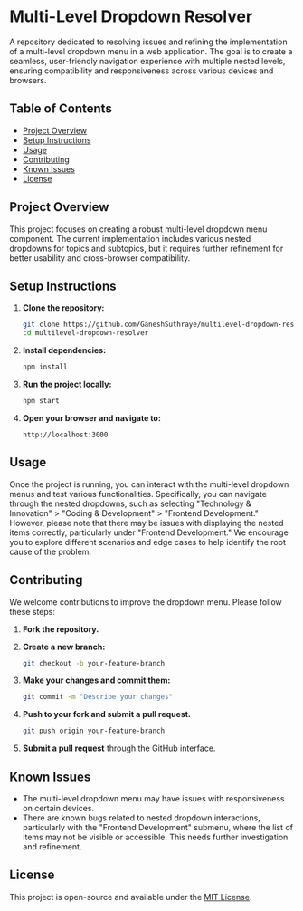 # Multi-Level Dropdown Resolver

A repository dedicated to resolving issues and refining the implementation of a multi-level dropdown menu in a web application. The goal is to create a seamless, user-friendly navigation experience with multiple nested levels, ensuring compatibility and responsiveness across various devices and browsers.

## Table of Contents

- [Project Overview](#project-overview)
- [Setup Instructions](#setup-instructions)
- [Usage](#usage)
- [Contributing](#contributing)
- [Known Issues](#known-issues)
- [License](#license)

## Project Overview

This project focuses on creating a robust multi-level dropdown menu component. The current implementation includes various nested dropdowns for topics and subtopics, but it requires further refinement for better usability and cross-browser compatibility.

## Setup Instructions

1. **Clone the repository:**

   ```bash
   git clone https://github.com/GaneshSuthraye/multilevel-dropdown-resolver.git
   cd multilevel-dropdown-resolver
   ```

2. **Install dependencies:**

   ```bash
   npm install
   ```

3. **Run the project locally:**

   ```bash
   npm start
   ```

4. **Open your browser and navigate to:**

   ```
   http://localhost:3000
   ```

## Usage

Once the project is running, you can interact with the multi-level dropdown menus and test various functionalities. Specifically, you can navigate through the nested dropdowns, such as selecting "Technology & Innovation" > "Coding & Development" > "Frontend Development." However, please note that there may be issues with displaying the nested items correctly, particularly under "Frontend Development." We encourage you to explore different scenarios and edge cases to help identify the root cause of the problem.

## Contributing

We welcome contributions to improve the dropdown menu. Please follow these steps:

1. **Fork the repository.**
2. **Create a new branch:**

   ```bash
   git checkout -b your-feature-branch
   ```

3. **Make your changes and commit them:**

   ```bash
   git commit -m "Describe your changes"
   ```

4. **Push to your fork and submit a pull request.**

   ```bash
   git push origin your-feature-branch
   ```

5. **Submit a pull request** through the GitHub interface.

## Known Issues

- The multi-level dropdown menu may have issues with responsiveness on certain devices.
- There are known bugs related to nested dropdown interactions, particularly with the "Frontend Development" submenu, where the list of items may not be visible or accessible. This needs further investigation and refinement.

## License

This project is open-source and available under the [MIT License](LICENSE).
